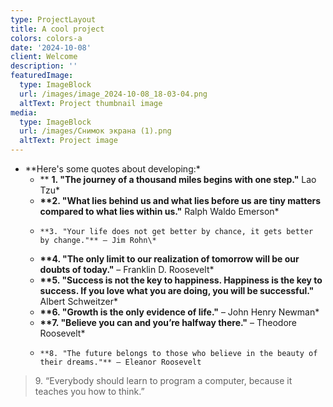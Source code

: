 ```yaml
---
type: ProjectLayout
title: A cool project
colors: colors-a
date: '2024-10-08'
client: Welcome
description: ''
featuredImage:
  type: ImageBlock
  url: /images/image_2024-10-08_18-03-04.png
  altText: Project thumbnail image
media:
  type: ImageBlock
  url: /images/Снимок экрана (1).png
  altText: Project image
---
```

*   \*\*Here's some quotes about developing:\*
    *   \*\* **1. "The journey of a thousand miles begins with one step."** Lao Tzu\*
    *   **\*\*2. "What lies behind us and what lies before us are tiny matters compared to what lies within us."** Ralph Waldo Emerson\*
    *   ```
        **3. "Your life does not get better by chance, it gets better by change."** – Jim Rohn\*  
        ```
    *   **\*\*4. "The only limit to our realization of tomorrow will be our doubts of today."** – Franklin D. Roosevelt\*
    *   **\*\*5. "Success is not the key to happiness. Happiness is the key to success. If you love what you are doing, you will be successful."** Albert Schweitzer\*
    *   **\*\*6. "Growth is the only evidence of life."** – John Henry Newman\*
    *   **\*\*7. "Believe you can and you’re halfway there."** – Theodore Roosevelt\*
    *   ```
        **8. "The future belongs to those who believe in the beauty of their dreams."** – Eleanor Roosevelt
        ```

> 9\. “Everybody should learn to program a computer, because it teaches you how to think.”

